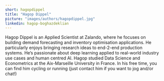 ```yaml
---
short: hagopdippel
title: "Hagop Dippel"
picture: "images/authors/hagopdippel.jpg"
linkedin: hagop-boghazdeklian
---
```


Hagop Dippel is an Applied Scientist at Zalando, where he focuses on building demand forecasting and inventory optimisation applications. He particularly enjoys bringing research ideas to end-2-end production systems. He’s passionate about deep learning applied to real-world industry use cases and human centred AI. Hagop studied Data Science and Econometrics at the Aix-Marseille University in France. In his free time, you can find him cycling or running (just contact him if you want to jog and/or chat!)